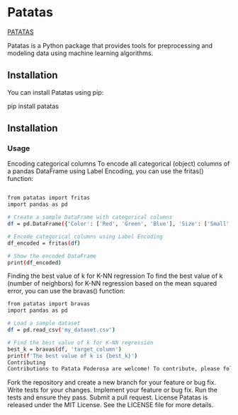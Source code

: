 # Patatas 

[PATATAS](https://pypi.org/project/patatas/)


Patatas is a Python package that provides tools for preprocessing and modeling data using machine learning algorithms.

## Installation

You can install Patatas using pip:

pip install patatas


## Installation

### Usage
Encoding categorical columns
To encode all categorical (object) columns of a pandas DataFrame using Label Encoding, you can use the fritas() function:
```bash

from patatas import fritas
import pandas as pd

# Create a sample DataFrame with categorical columns
df = pd.DataFrame({'Color': ['Red', 'Green', 'Blue'], 'Size': ['Small', 'Medium', 'Large']})

# Encode categorical columns using Label Encoding
df_encoded = fritas(df)

# Show the encoded DataFrame
print(df_encoded)
```


Finding the best value of k for K-NN regression
To find the best value of k (number of neighbors) for K-NN regression based on the mean squared error, you can use the bravas() function:


```bash
from patatas import bravas
import pandas as pd

# Load a sample dataset
df = pd.read_csv('my_dataset.csv')

# Find the best value of k for K-NN regression
best_k = bravas(df, 'target_column')
print(f'The best value of k is {best_k}')
Contributing
Contributions to Patata Poderosa are welcome! To contribute, please follow these steps:
```

Fork the repository and create a new branch for your feature or bug fix.
Write tests for your changes.
Implement your feature or bug fix.
Run the tests and ensure they pass.
Submit a pull request.
License
Patatas is released under the MIT License. See the LICENSE file for more details.

